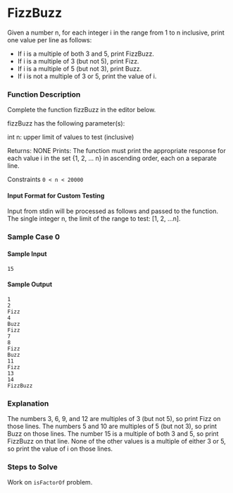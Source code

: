 # FizzBuzz

Given a number n, for each integer i in the range from 1 to n inclusive, print one value per line as follows:

- If i is a multiple of both 3 and 5, print FizzBuzz. 
- If i is a multiple of 3 (but not 5), print Fizz.
- If i is a multiple of 5 (but not 3), print Buzz. 
- If i is not a multiple of 3 or 5, print the value of i.

### Function Description

Complete the function fizzBuzz in the editor below.

fizzBuzz has the following parameter(s):

int n: upper limit of values to test (inclusive)

Returns: NONE 
Prints: The function must print the appropriate response for each value i in the set {1, 2, ... n} in ascending order, each on a separate line.

Constraints
`0 < n < 20000`

#### Input Format for Custom Testing

Input from stdin will be processed as follows and passed to the function.
The single integer n, the limit of the range to test: [1, 2, ...n]. 

### Sample Case 0

#### Sample Input

`15`

#### Sample Output

```
1
2
Fizz
4
Buzz
Fizz
7
8
Fizz
Buzz
11
Fizz
13
14
FizzBuzz
```

### Explanation

The numbers 3, 6, 9, and 12 are multiples of 3 (but not 5), so print Fizz on those lines.
The numbers 5 and 10 are multiples of 5 (but not 3), so print Buzz on those lines.
The number 15 is a multiple of both 3 and 5, so print FizzBuzz on that line.
None of the other values is a multiple of either 3 or 5, so print the value of i on those lines.

### Steps to Solve

Work on `isFactorOf` problem.